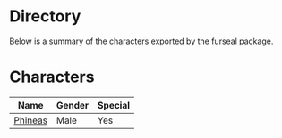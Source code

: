 # Directory
Below is a summary of the characters exported by the furseal package.
# Characters
|Name|Gender|Special|
|---|---|---|
|[Phineas](./character/furseal/phineas.go)|Male|Yes|

